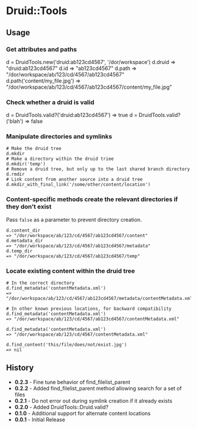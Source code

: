 # Druid::Tools

## Usage

### Get attributes and paths

  d = DruidTools.new('druid:ab123cd4567', '/dor/workspace')
	d.druid
	=> "druid:ab123cd4567"
	d.id
	=> "ab123cd4567"
	d.path
	=> "/dor/workspace/ab/123/cd/4567/ab123cd4567"
	d.path('content/my_file.jpg')
	=> "/dor/workspace/ab/123/cd/4567/ab123cd4567/content/my_file.jpg"

### Check whether a druid is valid

  d = DruidTools.valid?('druid:ab123cd4567')
	=> true
  d = DruidTools.valid?('blah')
	=> false

### Manipulate directories and symlinks

	# Make the druid tree
	d.mkdir
	# Make a directory within the druid triee
	d.mkdir('temp')
	# Remove a druid tree, but only up to the last shared branch directory
	d.rmdir
	# Link content from another source into a druid tree
	d.mkdir_with_final_link('/some/other/content/location')
	
### Content-specific methods create the relevant directories if they don't exist

Pass `false` as a parameter to prevent directory creation.

	d.content_dir
	=> "/dor/workspace/ab/123/cd/4567/ab123cd4567/content"
	d.metadata_dir
	=> "/dor/workspace/ab/123/cd/4567/ab123cd4567/metadata"
	d.temp_dir
	=> "/dor/workspace/ab/123/cd/4567/ab123cd4567/temp"
	
### Locate existing content within the druid tree

	# In the correct directory
	d.find_metadata('contentMetadata.xml')
	=> "/dor/workspace/ab/123/cd/4567/ab123cd4567/metadata/contentMetadata.xml"
	
	# In other known previous locations, for backward compatibility
	d.find_metadata('contentMetadata.xml')
	=> "/dor/workspace/ab/123/cd/4567/ab123cd4567/contentMetadata.xml"

	d.find_metadata('contentMetadata.xml')
	=> "/dor/workspace/ab/123/cd/4567/contentMetadata.xml"
	
	d.find_content('this/file/does/not/exist.jpg')
	=> nil
	
## History

- <b>0.2.3</b> - Fine tune behavior of find_filelist_parent
- <b>0.2.2</b> - Added find_filelist_parent method allowing search for a set of files
- <b>0.2.1</b> - Do not error out during symlink creation if it already exists
- <b>0.2.0</b> - Added DruidTools::Druid.valid?
- <b>0.1.0</b> - Additional support for alternate content locations
- <b>0.0.1</b> - Initial Release 
